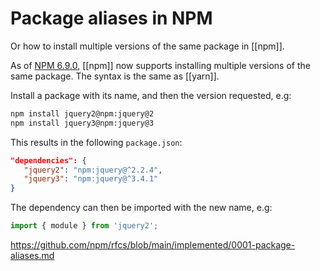 # Package aliases in NPM

Or how to install multiple versions of the same package in [[npm]].

As of [NPM 6.9.0](https://github.com/npm/cli/releases/tag/v6.9.0), [[npm]] now supports installing multiple versions of the same package. The syntax is the same as [[yarn]].

Install a package with its name, and then the version requested, e.g:
```sh
npm install jquery2@npm:jquery@2
npm install jquery3@npm:jquery@3
```

This results in the following `package.json`:
```json
"dependencies": {
   "jquery2": "npm:jquery@^2.2.4",
   "jquery3": "npm:jquery@^3.4.1"
}
```

The dependency can then be imported with the new name, e.g:
```js
import { module } from 'jquery2';
```

https://github.com/npm/rfcs/blob/main/implemented/0001-package-aliases.md